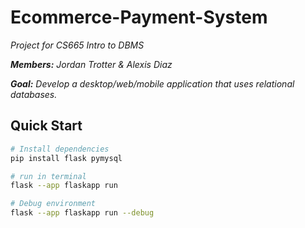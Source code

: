 # Ecommerce-Payment-System
_Project for CS665 Intro to DBMS_

_**Members:** Jordan Trotter & Alexis Diaz_

_**Goal:** Develop a desktop/web/mobile application that uses relational databases._

## Quick Start
```bash
# Install dependencies
pip install flask pymysql

# run in terminal
flask --app flaskapp run

# Debug environment
flask --app flaskapp run --debug
```
